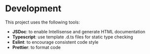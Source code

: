 # Development

This project uses the following tools:

- **JSDoc**: to enable Intellisense and generate HTML documentation
- **Typescript**: use template .d.ts files for static type checking
- **Eslint**: to encourage consistent code style
- **Prettier**: to format code
